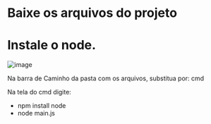 # Baixe os arquivos do projeto
# Instale o node.

![image](https://github.com/Davi20044/DJ-Bot/assets/122330494/2f78dcbb-962b-43f1-be57-1a8663e992d3)

Na barra de Caminho da pasta com os arquivos, substitua por:
cmd

Na tela do cmd digite:
- npm install node
- node main.js

